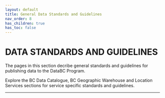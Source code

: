 ```yaml
---
layout: default
title: General Data Standards and Guidelines
nav_order: 8
has_children: true
has_toc: false
---
```


# DATA STANDARDS AND GUIDELINES

The pages in this section decribe general standards and guidelines for publishing data to the DataBC Program.  

Explore the BC Data Catalogue, BC Geographic Warehouse and Location Services sections for service specific standards and guidelines.

----------------------------------
